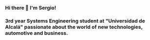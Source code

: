 ### Hi there 👋 I'm Sergio!
### 3rd year Systems Engineering student at "Universidad de Alcalá" passionate about the world of new technologies, automotive and business. 



<!--
**sennayrton/sennayrton** is a ✨ _special_ ✨ repository because its `README.md` (this file) appears on your GitHub profile.

3rd year Systems Engineering student passionate about the world of new technologies, automotive and business. 

Here are some ideas to get you started:

- 🔭 I’m currently working on ...
- 🌱 I’m currently learning ...
- 👯 I’m looking to collaborate on ...
- 📫 How to reach me: ...
- 😄 Pronouns: ...
- ⚡ Fun fact: ...
-->
